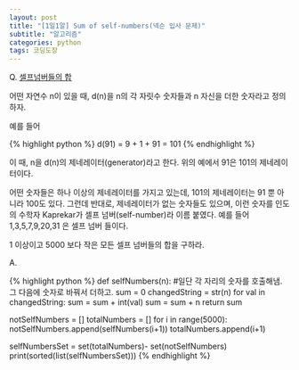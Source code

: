 ```yaml
---
layout: post
title: "[1일1알] Sum of self-numbers(넥슨 입사 문제)"
subtitle: "알고리즘"
categories: python
tags: 코딩도장
---
```


Q. [셀프넘버들의 합](http://codingdojang.com/scode/365#answer-filter-area)

어떤 자연수 n이 있을 때, d(n)을 n의 각 자릿수 숫자들과 n 자신을 더한 숫자라고 정의하자.

예를 들어

{% highlight python %}
d(91) = 9 + 1 + 91 = 101
{% endhighlight %}

이 때, n을 d(n)의 제네레이터(generator)라고 한다. 위의 예에서 91은 101의 제네레이터이다.

어떤 숫자들은 하나 이상의 제네레이터를 가지고 있는데, 101의 제네레이터는 91 뿐 아니라 100도 있다. 그런데 반대로, 제네레이터가 없는 숫자들도 있으며, 이런 숫자를 인도의 수학자 Kaprekar가 셀프 넘버(self-number)라 이름 붙였다. 예를 들어 1,3,5,7,9,20,31 은 셀프 넘버 들이다.

1 이상이고 5000 보다 작은 모든 셀프 넘버들의 합을 구하라.

A.

{% highlight python %}
def selfNumbers(n):
    #일단 각 자리의 숫자를 호출해냄. 그 다음에 숫자로 바꿔서 더하고.
    sum = 0
    changedString = str(n)
    for val in changedString:
        sum = sum + int(val)
    sum = sum + n
    return sum

notSelfNumbers = []
totalNumbers = []
for i in range(5000):
    notSelfNumbers.append(selfNumbers(i+1))
    totalNumbers.append(i+1)

selfNumbersSet = set(totalNumbers)- set(notSelfNumbers)
print(sorted(list(selfNumbersSet)))
{% endhighlight %}